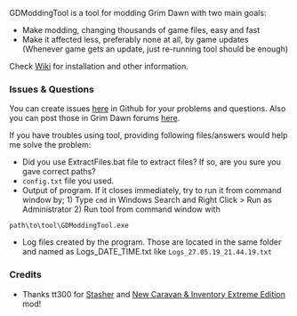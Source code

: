 GDModdingTool is a tool for modding Grim Dawn with two main goals:
* Make modding, changing thousands of game files, easy and fast
* Make it affected less, preferably none at all, by game updates (Whenever game gets an update, just re-running tool should be enough)

Check [Wiki](https://github.com/azakhi/GDModdingTool/wiki) for installation and other information.

### Issues & Questions
You can create issues [here](https://github.com/azakhi/GDModdingTool/issues) in Github for your problems and questions. Also you can post those in Grim Dawn forums [here](https://forums.crateentertainment.com/t/tool-gdmoddingtool-tool-for-making-personal-customized-mods/50983).

If you have troubles using tool, providing following files/answers would help me solve the problem:
* Did you use ExtractFiles.bat file to extract files? If so, are you sure you gave correct paths?
* `config.txt` file you used.
* Output of program. If it closes immediately, try to run it from command window by; 1) Type `cmd` in Windows Search and Right Click > Run as Administrator 2) Run tool from command window with
```
path\to\tool\GDModdingTool.exe
```
* Log files created by the program. Those are located in the same folder and named as Logs_DATE_TIME.txt like `Logs_27.05.19_21.44.19.txt`

### Credits
* Thanks tt300 for [Stasher](https://forums.crateentertainment.com/t/mod-stasher-v11-fo-1-1-4-1-gdx2-include-source-data-still-applicable-1-1-4-2-gdx2/41060) and [New Caravan & Inventory Extreme Edition](https://forums.crateentertainment.com/t/mod-new-caravan-inventory-extreme-edition-apply-to-gd-v1-1-9-0-gdx2/94922) mod!
